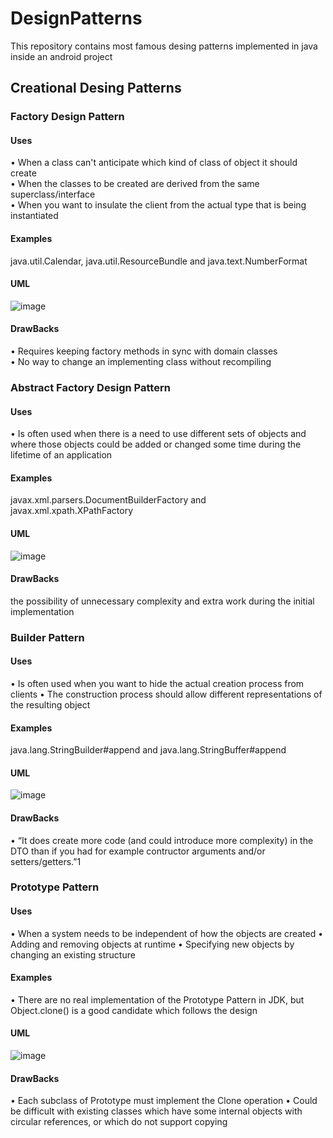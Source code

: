 # DesignPatterns 

This repository contains most famous desing patterns implemented in java inside an android project 

## Creational Desing Patterns 

### Factory Design Pattern 
#### Uses 
• When a class can't anticipate which kind of
class of object it should create <br />
• When the classes to be created are derived
from the same superclass/interface  <br />
• When you want to insulate the client from the
actual type that is being instantiated <br /> 
#### Examples 
java.util.Calendar,
java.util.ResourceBundle and
java.text.NumberFormat
#### UML 
![image](https://user-images.githubusercontent.com/60134186/173240403-fdb86958-24b8-4b8d-8e68-77f2d4c32ee0.png)
#### DrawBacks
• Requires keeping factory methods in sync with
domain classes<br /> 
• No way to change an implementing class
without recompiling<br />  

### Abstract Factory Design Pattern 
#### Uses 
• Is often used when there is a need to use
different sets of objects and where those
objects could be added or changed some
time during the lifetime of an application
#### Examples 
javax.xml.parsers.DocumentBuilderFactory
and javax.xml.xpath.XPathFactory
#### UML 
![image](https://user-images.githubusercontent.com/60134186/173241112-ab173c10-66c3-48b9-b38b-655a0842ef84.png)
#### DrawBacks
the possibility of unnecessary complexity and
extra work during the initial implementation

### Builder Pattern 
#### Uses 
• Is often used when you want to hide the
actual creation process from clients
• The construction process should allow different
representations of the resulting object
#### Examples 
java.lang.StringBuilder#append and
java.lang.StringBuffer#append
#### UML 
 ![image](https://user-images.githubusercontent.com/60134186/173241689-d78191b3-9887-4548-981d-9a5b69de9efd.png)
#### DrawBacks
• “It does create more code (and could
introduce more complexity) in the DTO than if
you had for example contructor arguments
and/or setters/getters.”1

### Prototype Pattern 
#### Uses 
• When a system needs to be independent of
how the objects are created
• Adding and removing objects at runtime
• Specifying new objects by changing an
existing structure
#### Examples 
• There are no real implementation of the
Prototype Pattern in JDK, but Object.clone()
is a good candidate which follows the design
#### UML 
 ![image](https://user-images.githubusercontent.com/60134186/173245655-969a71ef-c52c-4772-aa18-02466b643173.png)
#### DrawBacks
• Each subclass of Prototype must implement
the Clone operation
• Could be difficult with existing classes which
have some internal objects with circular
references, or which do not support copying
















